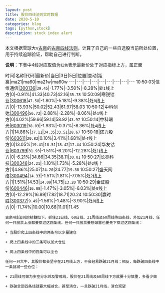 ```yaml
---
layout: post
title: 股价四线法则实时数据
date: 2020-5-10
categories: blog
tags: [python,stock]
description: stock index alert
---
```



本文根据雪球大v[古泉](https://xueqiu.com/u/7148646888)的[古泉四线法则](https://xueqiu.com/7148646888/130498192)，计算了自己的一些自选股当前所处位置，用于持续追踪验证，帮助自己进行判断。

**说明**：下表中4线对应取值为`红色`表示最新价处于对应指标上方，属正面

时间|名称|代码|最新价|当日|3日|5日|位置|变动|距离|ma21|ma60|ma21w|ma60w
---|---|---|---|---|---|---|---|---
10:50:03|信维通信|[300136](https://xueqiu.com/S/SZ300136)|`39.45`|-1.77%|-3.50%|-8.28%|处`1`线上方|0|-0.91%|41.33|40.73|42.16|`35.78`
10:50:09|寒锐钴业|[300618](https://xueqiu.com/S/SZ300618)|`47.58`|-1.80%|-5.18%|-9.38%|处`0`线上方|0|-13.93%|50.02|52.43|61.97|58.03
10:50:12|中科创达|[300496](https://xueqiu.com/S/SZ300496)|`56.72`|-2.88%|-2.28%|-8.06%|处`1`线上方|0|4.02%|59.66|59.14|58.92|`43.97`
10:50:14|中科曙光|[603019](https://xueqiu.com/S/SH603019)|`38.03`|-1.93%|-0.37%|-8.36%|处`4`线上方|1|14.86%|`37.11`|`34.35`|`33.51`|`28.67`
10:50:18|诺力股份|[603611](https://xueqiu.com/S/SH603611)|`20.82`|0.10%|3.41%|1.68%|处`4`线上方|0|13.05%|`19.41`|`18.51`|`18.42`|`17.44`
10:50:24|华友钴业|[603799](https://xueqiu.com/S/SH603799)|`31.93`|-1.51%|-6.20%|-12.28%|处`1`线上方|0|-6.21%|34.66|34.35|38.11|`30.01`
10:50:27|长亮科技|[300348](https://xueqiu.com/S/SZ300348)|`24.21`|-1.10%|1.73%|-5.28%|处`2`线上方|1|4.86%|25.07|`24.20`|24.77|`19.38`
10:50:27|盛天网络|[300494](https://xueqiu.com/S/SZ300494)|`14.33`|-1.51%|1.81%|-7.05%|处`2`线上方|1|1.51%|14.53|`14.09`|14.75|`13.20`
10:50:29|金证股份|[600446](https://xueqiu.com/S/SH600446)|`16.08`|-1.47%|-3.05%|-6.03%|处`0`线上方|0|-12.29%|16.89|17.82|18.71|20.24
10:50:30|赢时胜|[300377](https://xueqiu.com/S/SZ300377)|`9.49`|-1.56%|-1.48%|-3.90%|处`0`线上方|0|-11.74%|10.00|10.66|11.01|11.45

```
古泉4线法则的精髓如下。抓住21日线、60日线、21周线及60周线等四条线，外加21月线，任何一只股票上涨都要穿过这四条线，任何一只股票要想爆雷也要先下穿过这四条线：

+ 当股价爬上四条线中的两条可以少量建仓

+ 爬上四条线中的三条可以加大仓位

+ 爬上四条线中的四条可以全仓

任何一只大牛，其股价都会坚守在21月线上方，不会轻易跌破21月线；相反，每跌破四条线中一条就减一些仓位：

+ 21周线可做为多空分水岭及警戒线，股价在21周线及60周线下方就要十分慎重，多看少做

+ 跌破全部四条线就要大幅减仓，甚至清仓，一旦跌破21月线，清仓观望
```